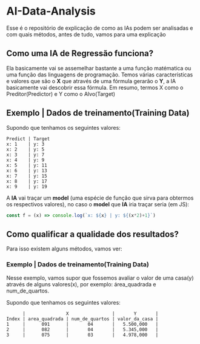# AI-Data-Analysis
Esse é o repositório de explicação de como as IAs podem ser analisadas e com quais métodos, antes de tudo, vamos para uma explicação

## Como uma IA de Regressão funciona?
Ela basicamente vai se assemelhar bastante a uma função matématica ou uma função das linguagens de programação.
Temos várias características e valores que são o **X** que através de uma fórmula gerarão o **Y**, a IA basicamente vai descobrir essa fórmula.
Em resumo, termos X como o Preditor(Predictor) e Y como o Alvo(Target)

## Exemplo | Dados de treinamento(Training Data)

Supondo que tenhamos os seguintes valores:
```
Predict | Target
x: 1    | y: 3
x: 2    | y: 5 
x: 3    | y: 7 
x: 4    | y: 9 
x: 5    | y: 11
x: 6    | y: 13
x: 7    | y: 15
x: 8    | y: 17
x: 9    | y: 19
```

A **IA** vai traçar um **model** (uma espécie de função que sirva para obtermos os respectivos valores), no caso o **model** que **IA** iria traçar seria (em JS):
```js
const f = (x) => console.log(`x: ${x} | y: ${(x*2)+1}`)
```

## Como qualificar a qualidade dos resultados?
Para isso existem alguns métodos, vamos ver:

### Exemplo | Dados de treinamento(Training Data)
Nesse exemplo, vamos supor que fossemos avaliar o valor de uma casa(y) através de alguns valores(x), por exemplo: área_quadrada e num_de_quartos.

Supondo que tenhamos os seguintes valores:
```
      |               X                |       Y       | 
Index | area_quadrada | num_de_quartos | valor_da_casa |
1     |      091      |       04       |   5.500,000   |
2     |      082      |       04       |   5.345,000   |
3     |      075      |       03       |   4.978,000   |
```
